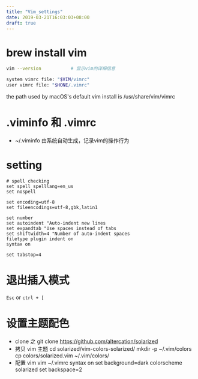 ```yaml
---
title: "Vim_settings"
date: 2019-03-21T16:03:03+08:00
draft: true
---
```


# brew install vim
```sh
vim --version           # 显示vim的详细信息

system vimrc file: "$VIM/vimrc"
user vimrc file: "$HONE/.vimrc"
```
the path used by macOS's default vim install is /usr/share/vim/vimrc

# .viminfo 和 .vimrc

- ~/.viminfo 由系统自动生成，记录vim的操作行为

# setting
```vim
# spell checking 
set spell spelllang=en_us
set nospell
```
```vim
set encoding=utf-8
set fileencodings=utf-8,gbk,latin1

set number
set autoindent "Auto-indent new lines
set expandtab "Use spaces instead of tabs
set shiftwidth=4 "Number of auto-indent spaces 
filetype plugin indent on
syntax on

set tabstop=4
```

# 退出插入模式
`Esc` or `ctrl + [`

# 设置主题配色

- clone 之
git clone https://github.com/altercation/solarized
- 拷贝 vim 主题
cd solarized/vim-colors-solarized/
mkdir -p ~/.vim/colors
cp colors/solarized.vim ~/.vim/colors/
- 配置 vim
vim ~/.vimrc
syntax on
set background=dark
colorscheme solarized
set backspace=2